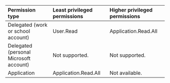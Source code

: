 |Permission type|Least privileged permissions|Higher privileged permissions|
|:---|:---|:---|
|Delegated (work or school account)|User.Read|Application.Read.All|
|Delegated (personal Microsoft account)|Not supported.|Not supported.|
|Application|Application.Read.All|Not available.|
